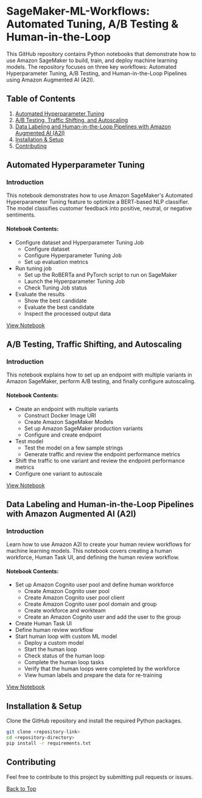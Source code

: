 # SageMaker-ML-Workflows: Automated Tuning, A/B Testing & Human-in-the-Loop

This GitHub repository contains Python notebooks that demonstrate how to use Amazon SageMaker to build, train, and deploy machine learning models. The repository focuses on three key workflows: Automated Hyperparameter Tuning, A/B Testing, and Human-in-the-Loop Pipelines using Amazon Augmented AI (A2I).

## Table of Contents

1. [Automated Hyperparameter Tuning](#automated-hyperparameter-tuning)
2. [A/B Testing, Traffic Shifting, and Autoscaling](#ab-testing-traffic-shifting-and-autoscaling)
3. [Data Labeling and Human-in-the-Loop Pipelines with Amazon Augmented AI (A2I)](#data-labeling-and-human-in-the-loop-pipelines-with-amazon-augmented-ai-a2i)
4. [Installation & Setup](#installation--setup)
5. [Contributing](#contributing)

## Automated Hyperparameter Tuning

### Introduction
This notebook demonstrates how to use Amazon SageMaker's Automated Hyperparameter Tuning feature to optimize a BERT-based NLP classifier. The model classifies customer feedback into positive, neutral, or negative sentiments.

#### Notebook Contents:
- Configure dataset and Hyperparameter Tuning Job
  - Configure dataset
  - Configure Hyperparameter Tuning Job
  - Set up evaluation metrics
- Run tuning job
  - Set up the RoBERTa and PyTorch script to run on SageMaker
  - Launch the Hyperparameter Tuning Job
  - Check Tuning Job status
- Evaluate the results
  - Show the best candidate
  - Evaluate the best candidate
  - Inspect the processed output data

[View Notebook](#)

## A/B Testing, Traffic Shifting, and Autoscaling

### Introduction
This notebook explains how to set up an endpoint with multiple variants in Amazon SageMaker, perform A/B testing, and finally configure autoscaling.

#### Notebook Contents:
- Create an endpoint with multiple variants
  - Construct Docker Image URI
  - Create Amazon SageMaker Models
  - Set up Amazon SageMaker production variants
  - Configure and create endpoint
- Test model
  - Test the model on a few sample strings
  - Generate traffic and review the endpoint performance metrics
- Shift the traffic to one variant and review the endpoint performance metrics
- Configure one variant to autoscale

[View Notebook](#)

## Data Labeling and Human-in-the-Loop Pipelines with Amazon Augmented AI (A2I)

### Introduction
Learn how to use Amazon A2I to create your human review workflows for machine learning models. This notebook covers creating a human workforce, Human Task UI, and defining the human review workflow.

#### Notebook Contents:
- Set up Amazon Cognito user pool and define human workforce
  - Create Amazon Cognito user pool
  - Create Amazon Cognito user pool client
  - Create Amazon Cognito user pool domain and group
  - Create workforce and workteam
  - Create an Amazon Cognito user and add the user to the group
- Create Human Task UI
- Define human review workflow
- Start human loop with custom ML model
  - Deploy a custom model
  - Start the human loop
  - Check status of the human loop
  - Complete the human loop tasks
  - Verify that the human loops were completed by the workforce
  - View human labels and prepare the data for re-training

[View Notebook](#)

## Installation & Setup

Clone the GitHub repository and install the required Python packages.

```bash
git clone <repository-link>
cd <repository-directory>
pip install -r requirements.txt
```

## Contributing

Feel free to contribute to this project by submitting pull requests or issues.

[Back to Top](#table-of-contents)
```
